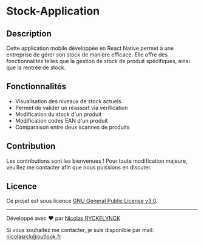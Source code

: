 # Stock-Application

## Description
Cette application mobile développée en React Native permet à une entreprise de gérer son stock de manière efficace.
Elle offre des fonctionnalités telles que la gestion de stock de produit spécifiques, ainsi que la rentrée de stock.

## Fonctionnalités

- Visualisation des niveaux de stock actuels.
- Permet de valider un réassort via vérification
- Modification du stock d'un produit
- Modification codes EAN d'un produit
- Comparaison entre deux scannes de produits

## Contribution

Les contributions sont les bienvenues ! Pour toute modification majeure, veuillez me contacter afin que nous puissions en discuter.

## Licence

Ce projet est sous licence [GNU General Public License v3.0](LICENSE).

---
Développé avec ❤️ par [Nicolas RYCKELYNCK](https://github.com/nicolasryckelynck)

Si vous souhaitez me contacter, je suis disponible par mail: nicolasrck@outlook.fr
